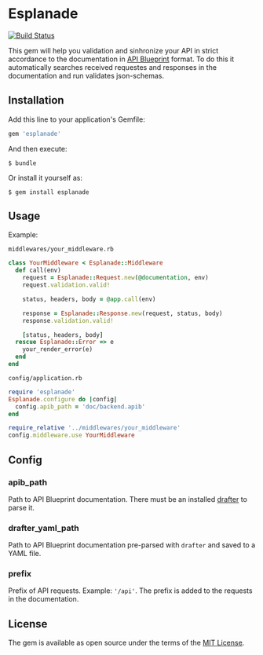 # Esplanade

[![Build Status](https://travis-ci.org/funbox/esplanade.svg?branch=master)](https://travis-ci.org/funbox/esplanade)

This gem will help you validation and sinhronize your API in strict accordance to the documentation in
[API Blueprint](https://apiblueprint.org/) format.
To do this it automatically searches received requestes and responses in the documentation and run validates
json-schemas.

## Installation

Add this line to your application's Gemfile:

```ruby
gem 'esplanade'
```

And then execute:

    $ bundle

Or install it yourself as:

    $ gem install esplanade

## Usage

Example:

`middlewares/your_middleware.rb`

```ruby
class YourMiddleware < Esplanade::Middleware
  def call(env)
    request = Esplanade::Request.new(@documentation, env)
    request.validation.valid!

    status, headers, body = @app.call(env)

    response = Esplanade::Response.new(request, status, body)
    response.validation.valid!

    [status, headers, body]
  rescue Esplanade::Error => e
    your_render_error(e)
  end
end
```

`config/application.rb`

```ruby
require 'esplanade'
Esplanade.configure do |config|
  config.apib_path = 'doc/backend.apib'
end

require_relative '../middlewares/your_middleware'
config.middleware.use YourMiddleware
```

## Config

### apib_path

Path to API Blueprint documentation. There must be an installed [drafter](https://github.com/apiaryio/drafter) to parse it.

### drafter_yaml_path

Path to API Blueprint documentation pre-parsed with `drafter` and saved to a YAML file.

### prefix

Prefix of API requests. Example: `'/api'`. The prefix is added to the requests in the documentation.

## License

The gem is available as open source under the terms of the [MIT License](http://opensource.org/licenses/MIT).

